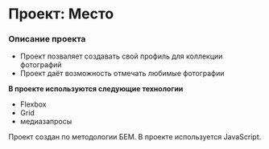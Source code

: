 # Проект: Место

### Описание проекта

* Проект позваляет создавать свой профиль для коллекции фотографий
* Проект даёт возможность отмечать любимые фотографии

**В проекте используются следующие технологии**

* Flexbox
* Grid
* медиазапросы

Проект создан по методологии БЕМ.
В проекте используется JavaScript.
